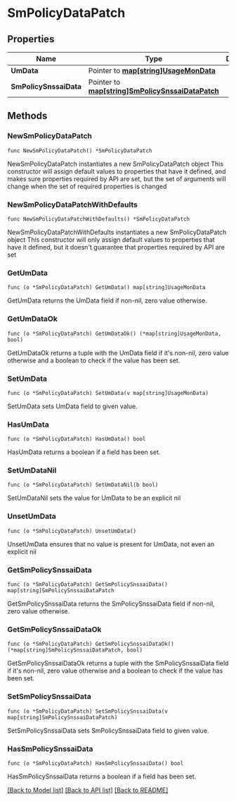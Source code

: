 # SmPolicyDataPatch

## Properties

Name | Type | Description | Notes
------------ | ------------- | ------------- | -------------
**UmData** | Pointer to [**map[string]UsageMonData**](UsageMonData.md) |  | [optional] 
**SmPolicySnssaiData** | Pointer to [**map[string]SmPolicySnssaiDataPatch**](SmPolicySnssaiDataPatch.md) |  | [optional] 

## Methods

### NewSmPolicyDataPatch

`func NewSmPolicyDataPatch() *SmPolicyDataPatch`

NewSmPolicyDataPatch instantiates a new SmPolicyDataPatch object
This constructor will assign default values to properties that have it defined,
and makes sure properties required by API are set, but the set of arguments
will change when the set of required properties is changed

### NewSmPolicyDataPatchWithDefaults

`func NewSmPolicyDataPatchWithDefaults() *SmPolicyDataPatch`

NewSmPolicyDataPatchWithDefaults instantiates a new SmPolicyDataPatch object
This constructor will only assign default values to properties that have it defined,
but it doesn't guarantee that properties required by API are set

### GetUmData

`func (o *SmPolicyDataPatch) GetUmData() map[string]UsageMonData`

GetUmData returns the UmData field if non-nil, zero value otherwise.

### GetUmDataOk

`func (o *SmPolicyDataPatch) GetUmDataOk() (*map[string]UsageMonData, bool)`

GetUmDataOk returns a tuple with the UmData field if it's non-nil, zero value otherwise
and a boolean to check if the value has been set.

### SetUmData

`func (o *SmPolicyDataPatch) SetUmData(v map[string]UsageMonData)`

SetUmData sets UmData field to given value.

### HasUmData

`func (o *SmPolicyDataPatch) HasUmData() bool`

HasUmData returns a boolean if a field has been set.

### SetUmDataNil

`func (o *SmPolicyDataPatch) SetUmDataNil(b bool)`

 SetUmDataNil sets the value for UmData to be an explicit nil

### UnsetUmData
`func (o *SmPolicyDataPatch) UnsetUmData()`

UnsetUmData ensures that no value is present for UmData, not even an explicit nil
### GetSmPolicySnssaiData

`func (o *SmPolicyDataPatch) GetSmPolicySnssaiData() map[string]SmPolicySnssaiDataPatch`

GetSmPolicySnssaiData returns the SmPolicySnssaiData field if non-nil, zero value otherwise.

### GetSmPolicySnssaiDataOk

`func (o *SmPolicyDataPatch) GetSmPolicySnssaiDataOk() (*map[string]SmPolicySnssaiDataPatch, bool)`

GetSmPolicySnssaiDataOk returns a tuple with the SmPolicySnssaiData field if it's non-nil, zero value otherwise
and a boolean to check if the value has been set.

### SetSmPolicySnssaiData

`func (o *SmPolicyDataPatch) SetSmPolicySnssaiData(v map[string]SmPolicySnssaiDataPatch)`

SetSmPolicySnssaiData sets SmPolicySnssaiData field to given value.

### HasSmPolicySnssaiData

`func (o *SmPolicyDataPatch) HasSmPolicySnssaiData() bool`

HasSmPolicySnssaiData returns a boolean if a field has been set.


[[Back to Model list]](../README.md#documentation-for-models) [[Back to API list]](../README.md#documentation-for-api-endpoints) [[Back to README]](../README.md)


